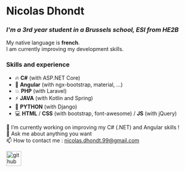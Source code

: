 # **Nicolas Dhondt**

### *I'm a 3rd year student in a Brussels school, ESI from HE2B*

My native language is **french**.  
I am currently improving my development skills.

### Skills and experience 

* 🔥 **C#** (with ASP.NET Core)
* 🌟 **Angular** (with ngx-bootstrap, material, ...)
* 💥 **PHP** (with Laravel)
* ⚡ **JAVA** (with Kotlin and Spring)
* 🐍 **PYTHON** (with Django)
* 💻 **HTML** / **CSS** (with bootstrap, font-awesome) / **JS** (with jQuery)

🔭 I’m currently working on improving my C# (.NET) and Angular skills !    
💬 Ask me about anything you want  
📫 How to contact me : nicolas.dhondt.99@gmail.com  

[<img src='https://cdn.jsdelivr.net/npm/simple-icons@3.0.1/icons/github.svg' alt='github' height='40'>](https://github.com/NicolasDhondt)  
